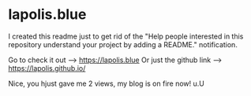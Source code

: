 # lapolis.blue
I created this readme just to get rid of the "Help people interested in this repository understand your project by adding a README." notification.

Go to check it out --> https://lapolis.blue
Or just the github link --> https://lapolis.github.io/

Nice, you hjust gave me 2 views, my blog is on fire now! u.U
